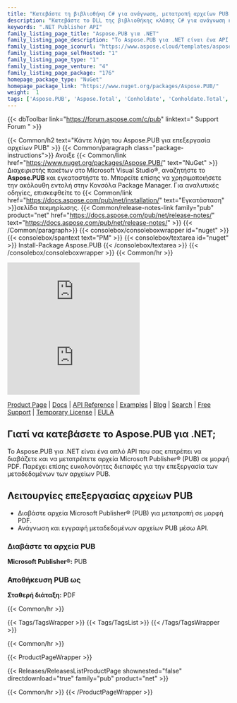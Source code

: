 ```yaml
---
title: "Κατεβάστε τη βιβλιοθήκη C# για ανάγνωση, μετατροπή αρχείων PUB | Aspose.PUB"
description: "Κατεβάστε το DLL της βιβλιοθήκης κλάσης C# για ανάγνωση και μετατροπή αρχείων Microsoft Publisher® (PUB) σε μορφή PDF μέσω του .NET on-premise API. Επεξεργαστείτε τα μεταδεδομένα των αρχείων PUB."
keywords: ".NET Publisher API"
family_listing_page_title: "Aspose.PUB για .NET"
family_listing_page_description: "Το Aspose.PUB για .NET είναι ένα API που σας επιτρέπει να διαβάζετε και να μετατρέπετε αρχεία PUB σε μορφή αρχείου PDF. Διευκολύνει τους προγραμματιστές εφαρμογών .NET να εργαστούν με τη μορφή αρχείου ηλεκτρονικής δημοσίευσης (.pub) χωρίς να χρειάζεται να την εγκαταστήσουν σε οποιονδήποτε διακομιστή ή εφαρμογή πελάτη."
family_listing_page_iconurl: "https://www.aspose.cloud/templates/aspose/App_Themes/V3/images/pub/272x272/aspose_pub-for-net.png"
family_listing_page_selfHosted: "1"
family_listing_page_type: "1"
family_listing_page_venture: "4"
family_listing_page_package: "176"
homepage_package_type: "NuGet"
homepage_package_link: "https://www.nuget.org/packages/Aspose.PUB/"
weight:  1
tags: ['Aspose.PUB', 'Aspose.Total', 'Conholdate', 'Conholdate.Total', 'API', 'Component', 'Assembly', 'Windows', 'Azure', '.NET-Framework', '.NET-Core', '.NETCore2.0', '.NETCore2.1', 'Mono', 'Visual-Studio', 'VisualStudio', 'C#', 'CSharp', 'VB.NET', 'ASP.NET', 'Publisher', 'Publisher-API', 'PUB-to-PDF']
---
```


{{< dbToolbar link="https://forum.aspose.com/c/pub" linktext=" Support Forum " >}}

{{< Common/h2 text="Κάντε λήψη του Aspose.PUB για επεξεργασία αρχείων PUB"  >}}
{{< Common/paragraph class="package-instructions">}}
Ανοιξε
{{< Common/link href="https://www.nuget.org/packages/Aspose.PUB/" text="NuGet"  >}}Διαχειριστής πακέτων στο Microsoft Visual Studio®, αναζητήστε το <b>Aspose.PUB</b> και εγκαταστήστε το. Μπορείτε επίσης να χρησιμοποιήσετε την ακόλουθη εντολή στην Κονσόλα Package Manager. Για αναλυτικές οδηγίες, επισκεφθείτε το
{{< Common/link href="https://docs.aspose.com/pub/net/installation/" text="Εγκατάσταση"  >}}σελίδα τεκμηρίωσης.
{{< Common/release-notes-link family="pub" product="net" href="https://docs.aspose.com/pub/net/release-notes/" text="https://docs.aspose.com/pub/net/release-notes/"  >}}
{{< /Common/paragraph>}}
{{< consolebox/consoleboxwrapper id="nuget" >}}
       {{< consolebox/spantext text="PM" >}}
       {{< consolebox/textarea id="nuget" >}} Install-Package Aspose.PUB {{< /consolebox/textarea >}}
{{< /consolebox/consoleboxwrapper >}}
{{< Common/hr >}}

![Nuget](https://img.shields.io/nuget/v/Aspose.Pub) ![Nuget](https://img.shields.io/nuget/dt/Aspose.Pub?label=nuget%20downloads)

[Product Page](https://products.aspose.com/pub/net/) | [Docs](https://docs.aspose.com/pub/net/) | [API Reference](https://reference.aspose.com/pub/net/) | [Examples](https://github.com/aspose-pub/Aspose.PUB-for-.NET) | [Blog](https://blog.aspose.com/category/pub/) | [Search](https://search.aspose.com/) | [Free Support](https://forum.aspose.com/c/pub) | [Temporary License](https://purchase.aspose.com/temporary-license) | [EULA](https://about.aspose.com/legal/eula/)

## Γιατί να κατεβάσετε το Aspose.PUB για .NET;

Το Aspose.PUB για .NET είναι ένα απλό API που σας επιτρέπει να διαβάζετε και να μετατρέπετε αρχεία Microsoft Publisher® (PUB) σε μορφή PDF. Παρέχει επίσης ευκολονόητες διεπαφές για την επεξεργασία των μεταδεδομένων των αρχείων PUB.

## Λειτουργίες επεξεργασίας αρχείων PUB

- Διαβάστε αρχεία Microsoft Publisher® (PUB) για μετατροπή σε μορφή PDF.
- Ανάγνωση και εγγραφή μεταδεδομένων αρχείων PUB μέσω API.

### Διαβάστε τα αρχεία PUB

**Microsoft Publisher®:** PUB

### Αποθήκευση PUB ως

**Σταθερή διάταξη:** PDF

{{< Common/hr >}}

{{< Tags/TagsWrapper >}}
 {{< Tags/TagsList >}}
{{< /Tags/TagsWrapper >}}

{{< Common/hr >}}

{{< ProductPageWrapper >}}
<!-- ReleasesListProductPage-->
   {{< Releases/ReleasesListProductPage shownested="false"  directdownload="true" family="pub" product="net" >}}
<!-- /ReleasesListProductPage-->
{{< Common/hr >}}
{{< /ProductPageWrapper >}}

